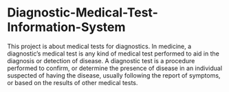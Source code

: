 # Diagnostic-Medical-Test-Information-System
This project is about medical tests for diagnostics. In medicine, a diagnostic’s medical test is any kind of medical test performed to aid in the diagnosis or detection of disease. A diagnostic test is a procedure performed to confirm, or determine the presence of disease in an individual suspected of having the disease, usually following the report of symptoms, or based on the results of other medical tests.
